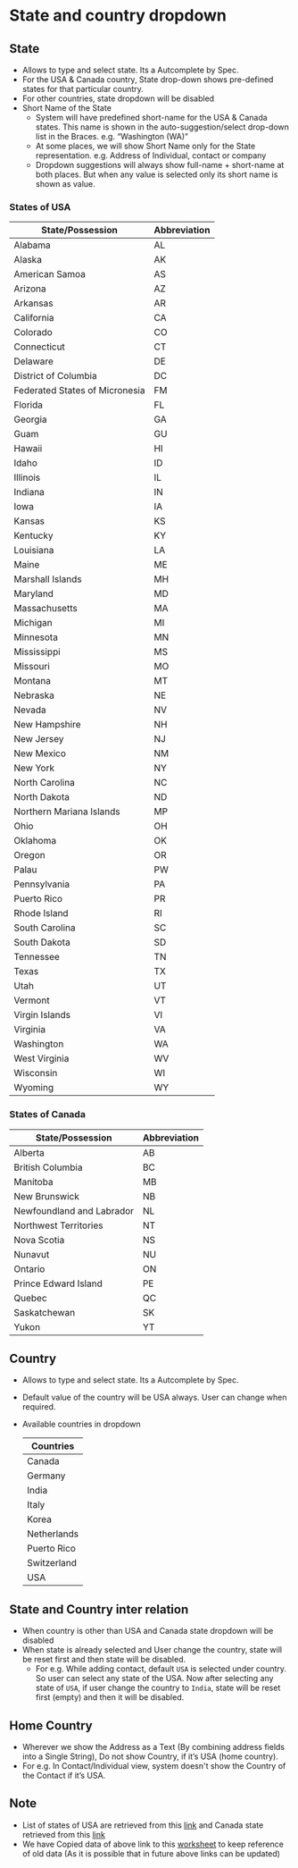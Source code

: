 # State and country dropdown

## State

- Allows to type and select state.  Its a Autcomplete by Spec.
- For the USA & Canada country, State drop-down shows pre-defined states for that particular country.
- For other countries, state dropdown will be disabled
- Short Name of the State
  - System will have predefined short-name for the USA & Canada states. This name is shown in the auto-suggestion/select drop-down list in the Braces. e.g. “Washington (WA)”
  - At some places, we will show Short Name only for the State representation. e.g. Address of Individual, contact or company
  - Dropdown suggestions will always show full-name + short-name at both places. But when any value is selected only its short name is shown as value.

### States of USA

| State/Possession               | Abbreviation |
| ------------------------------ | ------------ |
| Alabama                        | AL           |
| Alaska                         | AK           |
| American Samoa                 | AS           |
| Arizona                        | AZ           |
| Arkansas                       | AR           |
| California                     | CA           |
| Colorado                       | CO           |
| Connecticut                    | CT           |
| Delaware                       | DE           |
| District of Columbia           | DC           |
| Federated States of Micronesia | FM           |
| Florida                        | FL           |
| Georgia                        | GA           |
| Guam                           | GU           |
| Hawaii                         | HI           |
| Idaho                          | ID           |
| Illinois                       | IL           |
| Indiana                        | IN           |
| Iowa                           | IA           |
| Kansas                         | KS           |
| Kentucky                       | KY           |
| Louisiana                      | LA           |
| Maine                          | ME           |
| Marshall Islands               | MH           |
| Maryland                       | MD           |
| Massachusetts                  | MA           |
| Michigan                       | MI           |
| Minnesota                      | MN           |
| Mississippi                    | MS           |
| Missouri                       | MO           |
| Montana                        | MT           |
| Nebraska                       | NE           |
| Nevada                         | NV           |
| New Hampshire                  | NH           |
| New Jersey                     | NJ           |
| New Mexico                     | NM           |
| New York                       | NY           |
| North Carolina                 | NC           |
| North Dakota                   | ND           |
| Northern Mariana Islands       | MP           |
| Ohio                           | OH           |
| Oklahoma                       | OK           |
| Oregon                         | OR           |
| Palau                          | PW           |
| Pennsylvania                   | PA           |
| Puerto Rico                    | PR           |
| Rhode Island                   | RI           |
| South Carolina                 | SC           |
| South Dakota                   | SD           |
| Tennessee                      | TN           |
| Texas                          | TX           |
| Utah                           | UT           |
| Vermont                        | VT           |
| Virgin Islands                 | VI           |
| Virginia                       | VA           |
| Washington                     | WA           |
| West Virginia                  | WV           |
| Wisconsin                      | WI           |
| Wyoming                        | WY           |

### States of Canada

| State/Possession          | Abbreviation |
| ------------------------- | ------------ |
| Alberta                   | AB           |
| British Columbia          | BC           |
| Manitoba                  | MB           |
| New Brunswick             | NB           |
| Newfoundland and Labrador | NL           |
| Northwest Territories     | NT           |
| Nova Scotia               | NS           |
| Nunavut                   | NU           |
| Ontario                   | ON           |
| Prince Edward Island      | PE           |
| Quebec                    | QC           |
| Saskatchewan              | SK           |
| Yukon                     | YT           |

## Country

- Allows to type and select state.  Its a Autcomplete by Spec.

- Default value of the country will be USA always. User can change when required.

- Available countries in dropdown

  | Countries   |
  | ----------- |
  | Canada      |
  | Germany     |
  | India       |
  | Italy       |
  | Korea       |
  | Netherlands |
  | Puerto Rico |
  | Switzerland |
  | USA         |

## State and Country inter relation

- When country is other than USA and Canada state dropdown will be disabled
- When state is already selected and User change the country, state will be reset first and then state will be disabled.
  - For e.g. While adding contact, default `USA` is selected under country. So user can select any state of the USA. Now after selecting any state of `USA`, if user change the country to `India`, state will be reset first (empty) and then it will be disabled.



## Home Country

- Wherever we show the Address as a Text (By combining address fields into a Single String), Do not show Country, if it’s USA (home country).
- For e.g. In Contact/Individual view, system doesn't show the Country of the Contact if it’s USA. 

## Note

- List of states of USA are retrieved from this [link](https://pe.usps.com/text/pub28/28apb.htm) and Canada state retrieved from this [link](https://www.ups.com/worldshiphelp/WS14/ENU/AppHelp/Codes/State_Province_Codes.htm
  )
- We have Copied data of above link to this [worksheet](https://docs.google.com/spreadsheets/d/1PYNWC6xSOsJT1WT5jxOUXHEFTkASSV4x-7H0FCkPF-g/edit#gid=0) to keep reference of old data (As it is possible that in future above links can be updated)

